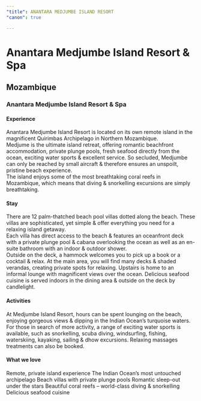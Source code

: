 ```yaml
---
"title": ANANTARA MEDJUMBE ISLAND RESORT
"canon": true

---
```


# Anantara Medjumbe Island Resort & Spa
## Mozambique
### Anantara Medjumbe Island Resort & Spa

#### Experience
Anantara Medjumbe Island Resort is located on its own remote island in the magnificent Quirimbas Archipelago in Northern Mozambique.  
Medjume is the ultimate island retreat, offering romantic beachfront accommodation, private plunge pools, fresh seafood directly from the ocean, exciting water sports &amp; excellent service.
So secluded, Medjumbe can only be reached by small aircraft &amp; therefore ensures an unspoilt, pristine beach experience.  
The island enjoys some of the most breathtaking coral reefs in Mozambique, which means that diving &amp; snorkelling excursions are simply breathtaking.

#### Stay
There are 12 palm-thatched beach pool villas dotted along the beach.  These villas are sophisticated, yet simple &amp; offer everything you need for a relaxing island getaway.  
Each villa has direct access to the beach &amp; features an oceanfront deck with a private plunge pool &amp; cabana overlooking the ocean as well as an en-suite bathroom with an indoor &amp; outdoor shower.  
Outside on the deck, a hammock welcomes you to pick up a book or a cocktail &amp; relax.
At the main area, you will find many decks &amp; shaded verandas, creating private spots for relaxing.  Upstairs is home to an informal lounge with magnificent views over the ocean.
Delicious seafood cuisine is served indoors in the dining area &amp; outside on the deck by candlelight.

#### Activities
At Medjumbe Island Resort, hours can be spent lounging on the beach, enjoying gorgeous views &amp; dipping in the Indian Ocean’s turquoise waters.  
For those in search of more activity, a range of exciting water sports is available, such as snorkelling, scuba diving, windsurfing, fishing, waterskiing, kayaking, sailing &amp; dhow excursions.
Relaxing massages treatments can also be booked.


#### What we love
Remote, private island experience
The Indian Ocean’s most untouched archipelago
Beach villas with private plunge pools
Romantic sleep-out under the stars
Beautiful coral reefs – world-class diving &amp; snorkelling
Delicious seafood cuisine
